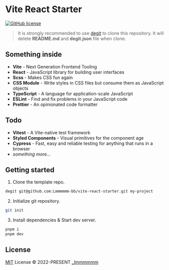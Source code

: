 # Vite React Starter

[![GitHub license](https://img.shields.io/github/license/Lmmmmmm-bb/vite-react-starter)](https://github.com/Lmmmmmm-bb/vite-react-starter/blob/main/LICENSE)

> It is strongly recommended to use [degit](https://github.com/Rich-Harris/degit) to clone this repository. It will delete **README.md** and **degit.json** file when clone.

## Something inside

- **Vite** - Next Generation Frontend Tooling
- **React** - JavaScript library for building user interfaces
- **Scss** - Makes CSS fun again
- **CSS Module** - Write styles in CSS files but consume them as JavaScript objects
- **TypeScript** - A language for application-scale JavaScript
- **ESLint** - Find and fix problems in your JavaScript code
- **Prettier** - An opinionated code formatter

## Todo

- **Vitest** - A Vite-native test framework
- **Styled Components** - Visual primitives for the component age
- **Cypress** - Fast, easy and reliable testing for anything that runs in a browser
- _something more..._

## Getting started

1. Clone the template repo.

```bash
degit git@github.com:Lmmmmmm-bb/vite-react-starter.git my-project
```

2. Initialize git repository.

```bash
git init
```

3. Install dependencies & Start dev server.

```bash
pnpm i
pnpm dev
```

## License

[MIT](./LICENSE) License © 2022-PRESENT [\_lmmmmmm](https://github.com/Lmmmmmm-bb)
